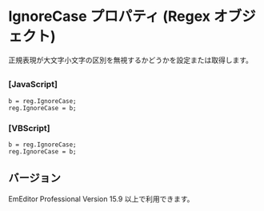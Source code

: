 # IgnoreCase プロパティ (Regex オブジェクト)

正規表現が大文字小文字の区別を無視するかどうかを設定または取得します。

## 

### \[JavaScript\]

```
b = reg.IgnoreCase;
reg.IgnoreCase = b;
```

### \[VBScript\]

```
b = reg.IgnoreCase;
reg.IgnoreCase = b;
```

## バージョン

EmEditor Professional Version 15.9 以上で利用できます。
